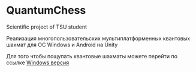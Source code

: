 # QuantumChess
Scientific project of TSU student

Реализация многопользовательских мультиплатформенных квантовых шахмат для ОС Windows и Android на Unity

Для того чтобы пощупать квантовые шахматы можете перейти по ссылке [Windows версия](https://github.com/merzgling/QuantumChessBuild)
